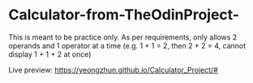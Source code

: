 # Calculator-from-TheOdinProject-
This is meant to be practice only. As per requirements, only allows 2 operands and 1 operator at a time (e.g. 1 + 1 = 2, then 2 + 2 = 4, cannot display 1 + 1 + 2 at once)

Live preview: https://yeongzhun.github.io/Calculator_Project/#
